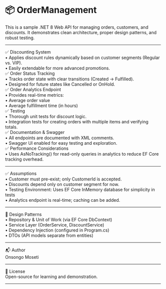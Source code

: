 # 📦 OrderManagement  
This is a sample .NET 8 Web API for managing orders, customers, and discounts. It demonstrates clean architecture, proper design patterns, and robust testing.  
________________________________________  
✅ Discounting System  
•	Applies discount rules dynamically based on customer segments (Regular vs. VIP).  
•	Easily extendable for more advanced promotions.  
✅ Order Status Tracking  
•	Tracks order state with clear transitions (Created → Fulfilled).  
•	Designed for future states like Cancelled or OnHold.  
✅ Order Analytics Endpoint  
•	Provides real-time metrics:  
• Average order value  
•	Average fulfillment time (in hours)  
✅ Testing  
•	Thorough unit tests for discount logic.  
•	Integration tests for creating orders with multiple items and verifying totals.  
✅ Documentation & Swagger  
•	All endpoints are documented with XML comments.  
•	Swagger UI enabled for easy testing and exploration.  
✅ Performance Considerations  
•	Uses AsNoTracking() for read-only queries in analytics to reduce EF Core tracking overhead.  
________________________________________  
✅ Assumptions  
•	Customer must pre-exist; only CustomerId is accepted.  
•	Discounts depend only on customer segment for now.  
•	Testing Environment: Uses EF Core InMemory database for simplicity in tests  
•	Analytics endpoint is real-time; caching can be added.  
________________________________________  
🧩 Design Patterns  
•	Repository & Unit of Work (via EF Core DbContext)  
•	Service Layer (OrderService, DiscountService)  
•	Dependency Injection (configured in Program.cs)  
•	DTOs (API models separate from entities)  
________________________________________   
📬 Author  
Onsongo Moseti    
________________________________________  
📜 License  
Open-source for learning and demonstration.  
________________________________________  


